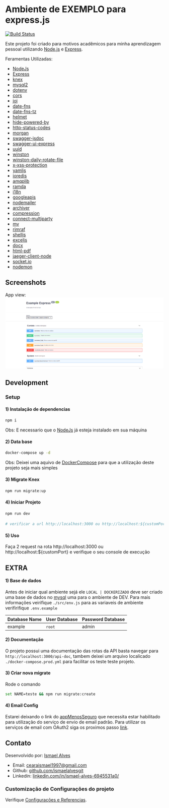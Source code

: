 # Ambiente de EXEMPLO para express.js
[![Build Status](https://app.travis-ci.com/ismaelalvesgit/node-express-example.svg?branch=master)](https://app.travis-ci.com/ismaelalvesgit/node-express-example)

Este projeto foi criado para motivos acadêmicos para minha aprendizagem pessoal
utilizando [Node.js](https://nodejs.org/en/) e [Express](https://expressjs.com/pt-br/).

Feramentas Utilizadas:
* [NodeJs](https://nodejs.org/en/)
* [Express](https://expressjs.com/pt-br/)
* [knex](http://knexjs.org/)
* [mysql2](https://www.npmjs.com/package/mysql2)
* [dotenv](https://www.npmjs.com/package/dotenv)
* [cors](https://www.npmjs.com/package/cors)
* [joi](https://www.npmjs.com/package/@hapi/joi)
* [date-fns](https://www.npmjs.com/package/date-fns)
* [date-fns-tz](https://www.npmjs.com/package/date-fns-tz)
* [helmet](https://www.npmjs.com/package/helmet)
* [hide-powered-by](https://www.npmjs.com/package/hide-powered-by)
* [http-status-codes](https://www.npmjs.com/package/http-status-codes)
* [morgan](https://www.npmjs.com/package/morgan)
* [swagger-jsdoc](https://www.npmjs.com/package/swagger-jsdoc)
* [swagger-ui-express](https://www.npmjs.com/package/swagger-ui-express)
* [uuid](https://www.npmjs.com/package/uuid)
* [winston](https://www.npmjs.com/package/winston)
* [winston-daily-rotate-file](https://www.npmjs.com/package/winston-daily-rotate-file)
* [x-xss-protection](https://www.npmjs.com/package/x-xss-protection)
* [yamljs](https://www.npmjs.com/package/yamljs)
* [ioredis](https://www.npmjs.com/package/ioredis)
* [amqplib](https://www.npmjs.com/package/amqplib)
* [ramda](https://www.npmjs.com/package/ramda)
* [i18n](https://www.npmjs.com/package/i18n)
* [googleapis](https://www.npmjs.com/package/googleapis)
* [nodemailer](https://www.npmjs.com/package/nodemailer)
* [archiver](https://www.npmjs.com/package/archiver)
* [compression](https://www.npmjs.com/package/compression)
* [connect-multiparty](https://www.npmjs.com/package/connect-multiparty)
* [mv](https://www.npmjs.com/package/mv)
* [rimraf](https://www.npmjs.com/package/rimraf)
* [shelljs](https://www.npmjs.com/package/shelljs)
* [exceljs](https://www.npmjs.com/package/exceljs)
* [docx](https://www.npmjs.com/package/docx)
* [html-pdf](https://www.npmjs.com/package/html-pdf)
* [jaeger-client-node](https://www.npmjs.com/package/jaeger-client-node)
* [socket.io](https://socket.io/)
* [nodemon](https://nodemon.io/)

## Screenshots
App view:
![App UI](/app.png)

## Development

### Setup

#### 1) Instalação de dependencias
``` sh
npm i 
```
Obs: E necessario que o [NodeJs](https://nodejs.org/en/) já esteja instalado em sua máquina

#### 2) Data base
``` sh
docker-compose up -d 
```
Obs: Deixei uma aquivo de [DockerCompose](https://docs.docker.com/compose/) para que a utilização deste 
projeto seja mais simples

#### 3) Migrate Knex
``` sh
npm run migrate:up
```

#### 4) Iniciar Projeto
``` sh
npm run dev

# verificar a url http://localhost:3000 ou http://localhost:${customPort}
```

#### 5) Uso
Faça 2 request na rota http://localhost:3000 ou http://localhost:${customPort} e verifique o seu 
console de execução


## EXTRA
#### 1) Base de dados
Antes de iniciar qual ambiente sejá ele `LOCAL | DOCKERIZADO` deve ser criado uma base de dados no [mysql](https://www.mysql.com/) uma para o 
ambiente de DEV. Para mais informações veirifique `./src/env.js` para as variaveis de ambiente verifirifique `.env.example`

Database Name | User Database | Password Database
--------------|---------------|------------------
example       |    `root`     | admin

#### 2) Documentação
O projeto possui uma documentação das rotas da API basta navegar para `http://localhost:3000/api-doc`, tambem deixei um arquivo localicado 
`./docker-compose.prod.yml` para facilitar os teste teste projeto.

#### 3) Criar nova migrate
Rode o comando
```sh
set NAME=teste && npm run migrate:create
```

#### 4) Email Config
Estarei deixando o link do [appMenosSeguro](https://myaccount.google.com/u/2/lesssecureapps) que necessita estar 
habilitado para utilização do serviço de envio de email padrão. Para utilizar os serviços de email com OAuth2 siga 
os proximos passo [link](https://alexb72.medium.com/how-to-send-emails-using-a-nodemailer-gmail-and-oauth2-fe19d66451f9).


## Contato
Desenvolvido por: [Ismael Alves](https://github.com/ismaelalvesgit)

* Email: [cearaismael1997@gmail.com](mailto:cearaismael1997@gmail.com) 
* Github: [github.com/ismaelalvesgit](https://github.com/ismaelalvesgit)
* Linkedin: [linkedin.com/in/ismael-alves-6945531a0/](https://www.linkedin.com/in/ismael-alves-6945531a0/)

### Customização de Configurações do projeto
Verifique [Configurações e Referencias](https://expressjs.com/pt-br/).
